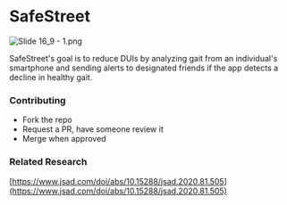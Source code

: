 # SafeStreet

![Slide 16_9 - 1.png](https://res.craft.do/user/full/23a03a79-af5e-1af9-b4ff-27170389b6b1/doc/D1C7C6A2-CAFD-4068-B246-7E128F41874B/D525A31C-267E-417B-8143-C8CFE820CEEF_2/rkTHs7U4GLMSH9Un16GjyxrdWZ6dbHNMXUr7by9Rgckz/Slide%2016_9%20-%201.png)

SafeStreet's goal is to reduce DUIs by analyzing gait from an individual's smartphone and sending alerts to designated friends if the app detects a decline in healthy gait.

### Contributing

- Fork the repo
- Request a PR, have someone review it
- Merge when approved

### Related Research

[https://www.jsad.com/doi/abs/10.15288/jsad.2020.81.505](https://www.jsad.com/doi/abs/10.15288/jsad.2020.81.505)

